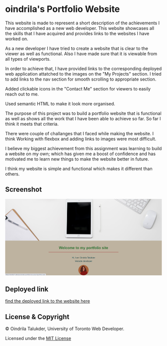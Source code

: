 # oindrila's Portfolio Website
This website is made to represent a short description of the achievements I have accomplished as a new web developer. This website showcases all the skills that I have acquired and provides links to the websites I have worked on.

As a new developer I have tried to create a website that is clear to the viewer as well as functional. Also I have made sure that it is viewable from all types of viewports.

In order to achieve that, I have provided links to the corresponding deployed web application attatched to the images on the "My Projects" section. I tried to add links to the nav section for smooth scrolling to appropriate section. 

 Added clickable icons in the "Contact Me" section for viewers to easily reach out to me.  

Used semantic HTML to make it look more organised.

The purpose of this project was to build a portfolio website that is functional as well as shows all the work that I have been able to achieve so far. So far I think it meets that criteria. 


There were couple of challanges that I faced while making the website. I think Working with flexbox and adding links to images were most difficult. 

I believe my biggest achievement from this assignment was learning to build a website on my own; which has given me a boost of confidence and has motivated me to learn new things to make the website better in future.

I think my website is simple and functional which makes it different than others.

## Screenshot
![](assets/images/portfolio.png)


## Deployed link
 
[find the deployed link to the website here](https://oindrila11.github.io/oindrila-portfolio-love-pray-hope/)

## License & Copyright

© Oindrila Talukder, University of Toronto Web Developer.

Licensed under the [MIT License](LICENSE.md)

